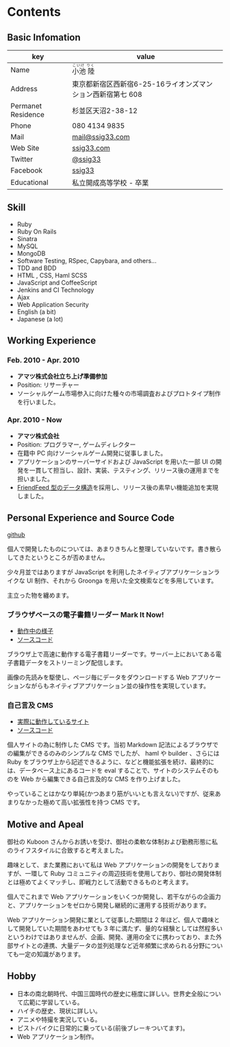 # Contents
## Basic Infomation

key | value
------------- | -------------
Name | <ruby><rb>小池 陸<rb><rt>こいけ りく</rt></ruby>
Address | 東京都新宿区西新宿6-25-16ライオンズマンション西新宿第七 608
Permanet Residence | 杉並区天沼2-38-12
Phone | 080 4134 9835
Mail | mail@ssig33.com
Web Site | [ssig33.com](http://ssig33.com)
Twitter | [@ssig33](http://twitter.com/ssig33)
Facebook | [ssig33](http://facebook.com/ssig33)
Educational | 私立開成高等学校 - 卒業


## Skill
- Ruby 
- Ruby On Rails
- Sinatra
- MySQL
- MongoDB
- Software Testing, RSpec, Capybara, and others...
- TDD and BDD
- HTML , CSS, Haml SCSS
- JavaScript and CoffeeScript
- Jenkins and CI Technology
- Ajax
- Web Application Security
- English (a bit)
- Japanese (a lot) 

## Working Experience
### Feb. 2010 - Apr. 2010
- __アマツ株式会社立ち上げ準備参加__
- Position: リサーチャー
- ソーシャルゲーム市場参入に向けた種々の市場調査およびプロトタイプ制作を行いました。

### Apr. 2010 - Now
- __アマツ株式会社__
- Position: プログラマー, ゲームディレクター
- 在籍中 PC 向けソーシャルゲーム開発に従事しました。
- アプリケーションのサーバーサイドおよび JavaScript を用いた一部 UI の開発を一貫して担当し、設計、実装、テスティング、リリース後の運用までを担いました。
- [FriendFeed 型のデータ構造](http://www.hyuki.com/yukiwiki/wiki.cgi?HowFriendFeedUsesMySqlToStoreSchemaLessData)を採用し、リリース後の素早い機能追加を実現しました。


## Personal Experience and Source Code
[github](http://github.com/ssig33)

個人で開発したものについては、あまりきちんと整理していないです。書き散らしてきたというところが否めません。

少々月並ではありますが JavaScript を利用したネイティブアプリケーションライクな UI 制作、それから Groonga を用いた全文検索などを多用しています。

主立った物を纏めます。

### ブラウザベースの電子書籍リーダー Mark It Now!
- [動作中の様子](http://ssig33.com/Mark%20It%20Now!)
- [ソースコード](https://github.com/ssig33/Mark-It-now)

ブラウザ上で高速に動作する電子書籍リーダーです。サーバー上においてある電子書籍データをストリーミング配信します。

画像の先読みを駆使し、ページ毎にデータをダウンロードする Web アプリケーションながらもネイティブアプリケーション並の操作性を実現しています。

### 自己言及 CMS
- [実際に動作しているサイト](http://ssig33.com/)
- [ソースコード](http://ssig33.com/source)

個人サイトの為に制作した CMS です。当初 Markdown 記法によるブラウザでの編集ができるのみのシンプルな CMS でしたが、 haml や builder 、さらには Ruby をブラウザ上から記述できるように、などと機能拡張を続け、最終的には、データベース上にあるコードを eval することで、サイトのシステムそのものを Web から編集できる自己言及的な CMS を作り上げました。

やっていることはかなり単純(かつあまり筋がいいとも言えない)ですが、従来あまりなかった極めて高い拡張性を持つ CMS です。

## Motive and Apeal
御社の Kuboon さんからお誘いを受け、御社の柔軟な体制および勤務形態に私のライフスタイルに合致すると考えました。

趣味として、また業務において私は Web アプリケーションの開発をしておりますが、一環して Ruby コミュニティの周辺技術を使用しており、御社の開発体制とは極めてよくマッチし、即戦力として活動できるものと考えます。

個人でこれまで Web アプリケーションをいくつか開発し、若干ながらの企画力と、アプリケーションをゼロから開発し継続的に運用する技術があります。

Web アプリケーション開発に業として従事した期間は 2 年ほど、個人で趣味として開発していた期間をあわせても 3 年に満たず、量的な経験としては然程多いというわけではありませんが、企画、開発、運用の全てに携わっており、また外部サイトとの連携、大量データの並列処理など近年頻繁に求められる分野についても一定の知識があります。


## Hobby
- 日本の南北朝時代、中国三国時代の歴史に極度に詳しい。世界史全般について広範に学習している。
- ハイチの歴史、現状に詳しい。
- アニメや特撮を実況している。
- ピストバイクに日常的に乗っている(前後ブレーキついてます)。
- Web アプリケーション制作。
